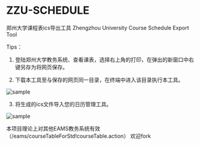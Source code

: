 # ZZU-SCHEDULE
郑州大学课程表ics导出工具 Zhengzhou University Course Schedule Export Tool

Tips：

1. 登陆郑州大学教务系统、查看课表，选择右上角的打印，在弹出的新窗口中右键另存为将网页保存。

2. 下载本工具至与保存的网页同一目录，在终端中进入该目录执行本工具。

![sample](https://github.com/wcwac/ZZU-SCHEDULE/blob/master/sample0.png?raw=true)

3. 将生成的ics文件导入您的日历管理工具。

![sample](https://github.com/wcwac/ZZU-SCHEDULE/blob/master/sample1.png?raw=true)

本项目理论上对其他EAMS教务系统有效（/eams/courseTableForStd!courseTable.action）
欢迎fork

